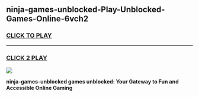 
## ninja-games-unblocked-Play-Unblocked-Games-Online-6vch2
<h3>
<a href="https://premium76.site?title=ninja-games-unblocked&ref=24A">CLICK TO PLAY</a></h3>
<hr>

<h3>
<a href="https://premium76.site?title=ninja-games-unblocked&ref=24A">CLICK 2 PLAY</a>
  
</h3>

<a href="https://premium76.site?title=ninja-games-unblocked&ref=24A"><img src="https://clearcache.store/games.png"></a>


**ninja-games-unblocked games unblocked: Your Gateway to Fun and Accessible Online Gaming**
